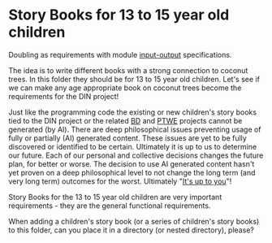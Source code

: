 # Story Books for 13 to 15 year old children

Doubling as requirements with module [input-output](https://github.com/beyond-decentralized/AIRroot/issues/4) specifications.

The idea is to write different books with a strong connection to coconut trees.  In this folder they should be for 13 to 15 year old children.  Let's see if we can make any age appropriate book on coconut trees become the requirements for the DIN project!

Just like the programming code the existing or new children's story books tied to the DIN project or the related [BD](https://github.com/beyond-decentralized) and [PTWE](https://github.com/Past-The-War-Earth/) projects cannot be generated (by AI).  There are deep philosophical issues preventing usage of fully or partially (AI) generated content.  These issues are yet to be fully discovered or identified to be certain.  Ultimately it is up to us to determine our future.  Each of our personal and collective decisions changes the future plan, for better or worse.  The decision to use AI generated content hasn't yet proven on a deep philosophical level to not change the long term (and very long term) outcomes for the worst.  Ultimately "<a href="https://www.youtube.com/watch?v=le1QF3uoQNg">It's up to you</a>"!

Story Books for the 13 to 15 year old children are very important requirements - they are the general functional requirements.

When adding a children's story book (or a series of children's story books) to this folder, can you place it in a directory (or nested directory), please?

